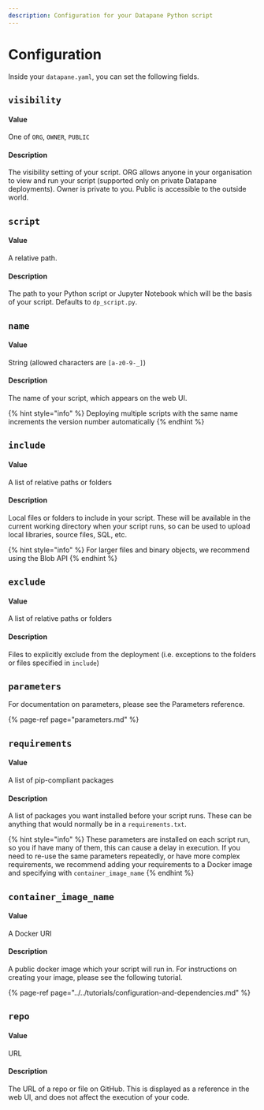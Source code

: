 ```yaml
---
description: Configuration for your Datapane Python script
---
```


# Configuration

Inside your `datapane.yaml`, you can set the following fields.

## `visibility`

#### Value

One of `ORG`, `OWNER`, `PUBLIC`

#### Description

The visibility setting of your script. ORG allows anyone in your organisation to view and run your script \(supported only on private Datapane deployments\). Owner is private to you. Public is accessible to the outside world.

## `script`

#### Value

A relative path.

#### Description

The path to your Python script or Jupyter Notebook which will be the basis of your script. Defaults to `dp_script.py`.

## `name`

#### Value

String \(allowed characters are `[a-z0-9-_]`\)

#### Description

The name of your script, which appears on the web UI. 

{% hint style="info" %}
Deploying multiple scripts with the same name increments the version number automatically
{% endhint %}

## `include`

#### Value

A list of relative paths or folders

#### Description

Local files or folders to include in your script. These will be available in the current working directory when your script runs, so can be used to upload local libraries, source files, SQL, etc.

{% hint style="info" %}
For larger files and binary objects, we recommend using the Blob API
{% endhint %}

## `exclude`

#### Value

A list of relative paths or folders

#### Description

Files to explicitly exclude from the deployment \(i.e. exceptions to the folders or files specified in `include`\)

## `parameters`

For documentation on parameters, please see the Parameters reference.

{% page-ref page="parameters.md" %}

## `requirements`

#### Value

A list of pip-compliant packages

#### Description

A list of packages you want installed before your script runs. These can be anything that would normally be in a `requirements.txt`. 

{% hint style="info" %}
These parameters are installed on each script run, so you if have many of them, this can cause a delay in execution. If you need to re-use the same parameters repeatedly, or have more complex requirements, we recommend adding your requirements to a Docker image and specifying with `container_image_name`
{% endhint %}

## `container_image_name`

#### Value

A Docker URI

#### Description

A public docker image which your script will run in. For instructions on creating your image, please see the following tutorial.

{% page-ref page="../../tutorials/configuration-and-dependencies.md" %}

## `repo`

#### Value

URL

#### Description

The URL of a repo or file on GitHub. This is displayed as a reference in the web UI, and does not affect the execution of your code.

 

